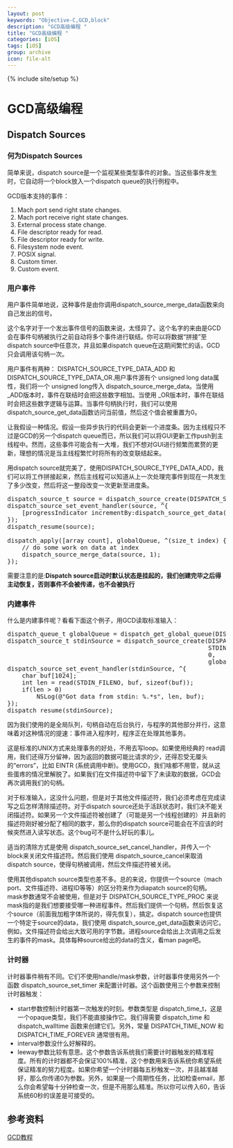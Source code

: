 ```yaml
---
layout: post
keywords: "Objective-C,GCD,block"
description: "GCD高级编程 "
title: "GCD高级编程 "
categories: [iOS]
tags: [iOS]
group: archive
icon: file-alt
---
```

{% include site/setup %}

# GCD高级编程

## Dispatch Sources

### 何为Dispatch Sources
简单来说，dispatch source是一个监视某些类型事件的对象。当这些事件发生时，它自动将一个block放入一个dispatch queue的执行例程中。

GCD版本支持的事件：

1. Mach port send right state changes.
2. Mach port receive right state changes.
3. External process state change.
4. File descriptor ready for read.
5. File descriptor ready for write.
6. Filesystem node event.
7. POSIX signal.
8. Custom timer.
9. Custom event.

### 用户事件
用户事件简单地说，这种事件是由你调用dispatch_source_merge_data函数来向自己发出的信号。

这个名字对于一个发出事件信号的函数来说，太怪异了。这个名字的来由是GCD会在事件句柄被执行之前自动将多个事件进行联结。你可以将数据“拼接”至dispatch source中任意次，并且如果dispatch queue在这期间繁忙的话，GCD只会调用该句柄一次。

用户事件有两种： DISPATCH_SOURCE_TYPE_DATA_ADD 和 DISPATCH_SOURCE_TYPE_DATA_OR.用户事件源有个 unsigned long data属性，我们将一个 unsigned long传入 dispatch_source_merge_data。当使用 _ADD版本时，事件在联结时会把这些数字相加。当使用 _OR版本时，事件在联结时会把这些数字逻辑与运算。当事件句柄执行时，我们可以使用dispatch_source_get_data函数访问当前值，然后这个值会被重置为0。


让我假设一种情况。假设一些异步执行的代码会更新一个进度条。因为主线程只不过是GCD的另一个dispatch queue而已，所以我们可以将GUI更新工作push到主线程中。然而，这些事件可能会有一大堆，我们不想对GUI进行频繁而累赘的更新，理想的情况是当主线程繁忙时将所有的改变联结起来。

用dispatch source就完美了，使用DISPATCH_SOURCE_TYPE_DATA_ADD，我们可以将工作拼接起来，然后主线程可以知道从上一次处理完事件到现在一共发生了多少改变，然后将这一整段改变一次更新至进度条。

<pre class="prettyprint">
dispatch_source_t source = dispatch_source_create(DISPATCH_SOURCE_TYPE_DATA_ADD, 0, 0, dispatch_get_main_queue());
dispatch_source_set_event_handler(source, ^{
    [progressIndicator incrementBy:dispatch_source_get_data(source)];
});
dispatch_resume(source);
 
dispatch_apply([array count], globalQueue, ^(size_t index) {
    // do some work on data at index
    dispatch_source_merge_data(source, 1);
});
</pre>

需要注意的是:**Dispatch source启动时默认状态是挂起的，我们创建完毕之后得主动恢复，否则事件不会被传递，也不会被执行**

### 内建事件

什么是内建事件呢？看看下面这个例子，用GCD读取标准输入：

<pre class="prettyprint">
dispatch_queue_t globalQueue = dispatch_get_global_queue(DISPATCH_QUEUE_PRIORITY_DEFAULT, 0);
dispatch_source_t stdinSource = dispatch_source_create(DISPATCH_SOURCE_TYPE_READ,
                                                       STDIN_FILENO,
                                                       0,
                                                       globalQueue);
dispatch_source_set_event_handler(stdinSource, ^{
    char buf[1024];
    int len = read(STDIN_FILENO, buf, sizeof(buf));
    if(len > 0)
        NSLog(@"Got data from stdin: %.*s", len, buf);
});
dispatch_resume(stdinSource);
</pre>

因为我们使用的是全局队列，句柄自动在后台执行，与程序的其他部分并行，这意味着对这种情况的提速：事件进入程序时，程序正在处理其他事务。

这是标准的UNIX方式来处理事务的好处，不用去写loop。如果使用经典的 read调用，我们还得万分留神，因为返回的数据可能比请求的少，还得忍受无厘头的“errors”，比如 EINTR (系统调用中断)。使用GCD，我们啥都不用管，就从这些蛋疼的情况里解脱了。如果我们在文件描述符中留下了未读取的数据，GCD会再次调用我们的句柄。


对于标准输入，这没什么问题，但是对于其他文件描述符，我们必须考虑在完成读写之后怎样清除描述符。对于dispatch source还处于活跃状态时，我们决不能关闭描述符。如果另一个文件描述符被创建了（可能是另一个线程创建的）并且新的描述符刚好被分配了相同的数字，那么你的dispatch source可能会在不应该的时候突然进入读写状态。这个bug可不是什么好玩的事儿。

适当的清除方式是使用 dispatch_source_set_cancel_handler，并传入一个block来关闭文件描述符。然后我们使用 dispatch_source_cancel来取消dispatch source，使得句柄被调用，然后文件描述符被关闭。

使用其他dispatch source类型也差不多。总的来说，你提供一个source（mach port、文件描述符、进程ID等等）的区分符来作为diapatch source的句柄。mask参数通常不会被使用，但是对于 DISPATCH_SOURCE_TYPE_PROC 来说mask指的是我们想要接受哪一种进程事件。然后我们提供一个句柄，然后恢复这个source（前面我加粗字体所说的，得先恢复），搞定。dispatch source也提供一个特定于source的data，我们使用 dispatch_source_get_data函数来访问它。例如，文件描述符会给出大致可用的字节数。进程source会给出上次调用之后发生的事件的mask。具体每种source给出的data的含义，看man page吧。

### 计时器

计时器事件稍有不同。它们不使用handle/mask参数，计时器事件使用另外一个函数 dispatch_source_set_timer 来配置计时器。这个函数使用三个参数来控制计时器触发：

* start参数控制计时器第一次触发的时刻。参数类型是 dispatch_time_t，这是一个opaque类型，我们不能直接操作它。我们得需要 dispatch_time 和  dispatch_walltime 函数来创建它们。另外，常量  DISPATCH_TIME_NOW 和DISPATCH_TIME_FOREVER 通常很有用。
* interval参数没什么好解释的。
* leeway参数比较有意思。这个参数告诉系统我们需要计时器触发的精准程度。所有的计时器都不会保证100%精准，这个参数用来告诉系统你希望系统保证精准的努力程度。如果你希望一个计时器每五秒触发一次，并且越准越好，那么你传递0为参数。另外，如果是一个周期性任务，比如检查email，那么你会希望每十分钟检查一次，但是不用那么精准。所以你可以传入60，告诉系统60秒的误差是可接受的。

## 参考资料

[GCD教程](http://www.dreamingwish.com/article/gcdgrand-central-dispatch-jiao-cheng.html)


